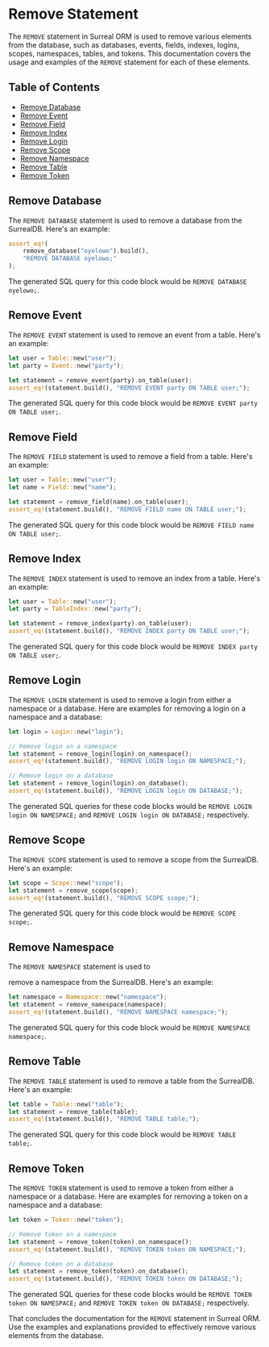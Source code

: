 # Remove Statement

The `REMOVE` statement in Surreal ORM is used to remove various elements from
the database, such as databases, events, fields, indexes, logins, scopes,
namespaces, tables, and tokens. This documentation covers the usage and examples
of the `REMOVE` statement for each of these elements.

## Table of Contents

- [Remove Database](#remove-database)
- [Remove Event](#remove-event)
- [Remove Field](#remove-field)
- [Remove Index](#remove-index)
- [Remove Login](#remove-login)
- [Remove Scope](#remove-scope)
- [Remove Namespace](#remove-namespace)
- [Remove Table](#remove-table)
- [Remove Token](#remove-token)

## Remove Database

The `REMOVE DATABASE` statement is used to remove a database from the SurrealDB.
Here's an example:

```rust
assert_eq!(
    remove_database("oyelowo").build(),
    "REMOVE DATABASE oyelowo;"
);
```

The generated SQL query for this code block would be `REMOVE DATABASE oyelowo;`.

## Remove Event

The `REMOVE EVENT` statement is used to remove an event from a table. Here's an
example:

```rust
let user = Table::new("user");
let party = Event::new("party");

let statement = remove_event(party).on_table(user);
assert_eq!(statement.build(), "REMOVE EVENT party ON TABLE user;");
```

The generated SQL query for this code block would be
`REMOVE EVENT party ON TABLE user;`.

## Remove Field

The `REMOVE FIELD` statement is used to remove a field from a table. Here's an
example:

```rust
let user = Table::new("user");
let name = Field::new("name");

let statement = remove_field(name).on_table(user);
assert_eq!(statement.build(), "REMOVE FIELD name ON TABLE user;");
```

The generated SQL query for this code block would be
`REMOVE FIELD name ON TABLE user;`.

## Remove Index

The `REMOVE INDEX` statement is used to remove an index from a table. Here's an
example:

```rust
let user = Table::new("user");
let party = TableIndex::new("party");

let statement = remove_index(party).on_table(user);
assert_eq!(statement.build(), "REMOVE INDEX party ON TABLE user;");
```

The generated SQL query for this code block would be
`REMOVE INDEX party ON TABLE user;`.

## Remove Login

The `REMOVE LOGIN` statement is used to remove a login from either a namespace
or a database. Here are examples for removing a login on a namespace and a
database:

```rust
let login = Login::new("login");

// Remove login on a namespace
let statement = remove_login(login).on_namespace();
assert_eq!(statement.build(), "REMOVE LOGIN login ON NAMESPACE;");

// Remove login on a database
let statement = remove_login(login).on_database();
assert_eq!(statement.build(), "REMOVE LOGIN login ON DATABASE;");
```

The generated SQL queries for these code blocks would be
`REMOVE LOGIN login ON NAMESPACE;` and `REMOVE LOGIN login ON DATABASE;`
respectively.

## Remove Scope

The `REMOVE SCOPE` statement is used to remove a scope from the SurrealDB.
Here's an example:

```rust
let scope = Scope::new("scope");
let statement = remove_scope(scope);
assert_eq!(statement.build(), "REMOVE SCOPE scope;");
```

The generated SQL query for this code block would be `REMOVE SCOPE scope;`.

## Remove Namespace

The `REMOVE NAMESPACE` statement is used to

remove a namespace from the SurrealDB. Here's an example:

```rust
let namespace = Namespace::new("namespace");
let statement = remove_namespace(namespace);
assert_eq!(statement.build(), "REMOVE NAMESPACE namespace;");
```

The generated SQL query for this code block would be
`REMOVE NAMESPACE namespace;`.

## Remove Table

The `REMOVE TABLE` statement is used to remove a table from the SurrealDB.
Here's an example:

```rust
let table = Table::new("table");
let statement = remove_table(table);
assert_eq!(statement.build(), "REMOVE TABLE table;");
```

The generated SQL query for this code block would be `REMOVE TABLE table;`.

## Remove Token

The `REMOVE TOKEN` statement is used to remove a token from either a namespace
or a database. Here are examples for removing a token on a namespace and a
database:

```rust
let token = Token::new("token");

// Remove token on a namespace
let statement = remove_token(token).on_namespace();
assert_eq!(statement.build(), "REMOVE TOKEN token ON NAMESPACE;");

// Remove token on a database
let statement = remove_token(token).on_database();
assert_eq!(statement.build(), "REMOVE TOKEN token ON DATABASE;");
```

The generated SQL queries for these code blocks would be
`REMOVE TOKEN token ON NAMESPACE;` and `REMOVE TOKEN token ON DATABASE;`
respectively.

That concludes the documentation for the `REMOVE` statement in Surreal ORM. Use
the examples and explanations provided to effectively remove various elements
from the database.
